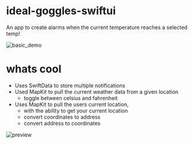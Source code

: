 # ideal-goggles-swiftui

An app to create alarms when the current temperature reaches a selected temp!  

![basic_demo](https://github.com/Pierre81385/ideal-goggles-swiftui/blob/main/assets/basic_demo.gif?raw=true)

# whats cool

- Uses SwiftData to store multiple notifications
- Used MapKit to pull the current weather data from a given location
    + toggle between celsius and fahrenheit
- Uses MapKit to pull the users current location, 
    + with the ability to get your current location
    + convert coordinates to address
    + convert address to coordinates

![preview](https://github.com/Pierre81385/ideal-goggles-swiftui/blob/main/assets/Screenshot%202024-06-23%20at%2011.56.56%E2%80%AFAM.png?raw=true)